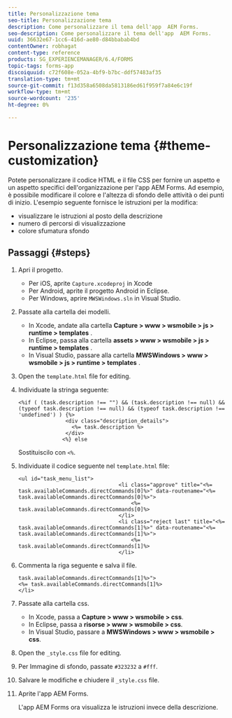 ```yaml
---
title: Personalizzazione tema
seo-title: Personalizzazione tema
description: Come personalizzare il tema dell'app  AEM Forms.
seo-description: Come personalizzare il tema dell'app  AEM Forms.
uuid: 36632e67-1cc6-416d-ae80-d84bbabab4bd
contentOwner: robhagat
content-type: reference
products: SG_EXPERIENCEMANAGER/6.4/FORMS
topic-tags: forms-app
discoiquuid: c72f608e-052a-4bf9-b7bc-ddf57483af35
translation-type: tm+mt
source-git-commit: f13d358a6508da5813186ed61f959f7a84e6c19f
workflow-type: tm+mt
source-wordcount: '235'
ht-degree: 0%

---
```



# Personalizzazione tema {#theme-customization}

Potete personalizzare il codice HTML e il file CSS per fornire un aspetto e un aspetto specifici dell&#39;organizzazione per  l&#39;app AEM Forms. Ad esempio, è possibile modificare il colore e l&#39;altezza di sfondo delle attività o dei punti di inizio. L&#39;esempio seguente fornisce le istruzioni per la modifica:

* visualizzare le istruzioni al posto della descrizione
* numero di percorsi di visualizzazione
* colore sfumatura sfondo

## Passaggi {#steps}

1. Apri il progetto.

   * Per iOS, aprite `Capture.xcodeproj` in Xcode
   * Per Android, aprite il progetto Android in Eclipse.
   * Per Windows, aprire `MWSWindows.sln` in Visual Studio.

1. Passate alla cartella dei modelli.

   * In Xcode, andate alla cartella **Capture > www > wsmobile > js > runtime > templates** .
   * In Eclipse, passa alla cartella **assets > www > wsmobile > js > runtime > templates** .
   * In Visual Studio, passare alla cartella **MWSWindows > www > wsmobile > js > runtime > templates** .

1. Open the `template.html` file for editing.
1. Individuate la stringa seguente:

   ```
   <%if ( (task.description !== "") && (task.description !== null) && (typeof task.description !== null) && (typeof task.description !== 'undefined') ) {%>
                  <div class="description_details">
                    <%= task.description %>
                  </div>
                 <%} else 
   ```

   Sostituiscilo con `<%`.

1. Individuate il codice seguente nel `template.html` file:

   ```
   <ul id="task_menu_list">
                                   <li class="approve" title="<%= task.availableCommands.directCommands[0]%>" data-routename="<%= task.availableCommands.directCommands[0]%>">
                                       <%= task.availableCommands.directCommands[0]%>
                                   </li>
                                   <li class="reject last" title="<%= task.availableCommands.directCommands[1]%>" data-routename="<%= task.availableCommands.directCommands[1]%>">
                                       <%= task.availableCommands.directCommands[1]%>
                                   </li>
   ```

1. Commenta la riga seguente e salva il file.

   ```
   task.availableCommands.directCommands[1]%>">
   <%= task.availableCommands.directCommands[1]%>
   </li>
   ```

1. Passate alla cartella css.

   * In Xcode, passa a **Capture > www > wsmobile > css**.
   * In Eclipse, passa a **risorse > www > wsmobile > css**.
   * In Visual Studio, passare a **MWSWindows > www > wsmobile > css**.

1. Open the `_style.css` file for editing.
1. Per Immagine di sfondo, passate `#323232` a `#fff`.
1. Salvare le modifiche e chiudere il `_style.css` file.
1. Aprite l&#39;app  AEM Forms.

   L&#39;app AEM Forms  ora visualizza le istruzioni invece della descrizione.

